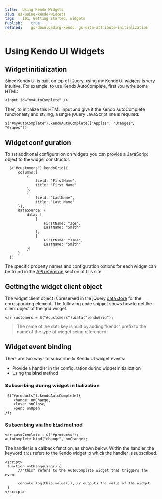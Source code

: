 ```yaml
---
title:  Using Kendo Widgets
slug: gs-using-kendo-widgets
tags:   101, Getting Started, widgets
Publish:    true
related:    gs-downloading-kendo, gs-data-attribute-initialization
---
```


# Using Kendo UI Widgets

## Widget initialization

Since Kendo UI is built on top of jQuery, using the Kendo UI widgets is very intuitive.
For example, to use Kendo AutoComplete, first you write some HTML:

    <input id="myAutoComplete" />

Then, to initialize this HTML input and give it the Kendo AutoComplete functionality and styling, a single jQuery JavaScript line is required:

    $("#myAutoComplete").kendoAutoComplete(["Apples", "Oranges", "Grapes"]);

## Widget configuration

To set additional configuration on widgets you can provide a JavaScript object to the widget constructor.

      $("#customers").kendoGrid({
          columns:[
              {
                  field: "FirstName",
                  title: "First Name"
              },
              {
                  field: "LastName",
                  title: "Last Name"
          }],
          dataSource: {
              data: [
                  {
                      FirstName: "Joe",
                      LastName: "Smith"
                  },
                  {
                      FirstName: "Jane",
                      LastName: "Smith"
              }]
          }
      });

The specific property names and configuration options for each widget can be found in the [API reference](jhttp://docs.kendoui.com/api) section of this site.

## Getting the widget client object

The widget client object is preserved in the jQuery [data store](http://docs.jquery.com/core/data "jQuery data store") for the corresponding element.
The following code snippet shows how to get the client object of the grid widget.

    var customers = $("#customers").data("kendoGrid");

> The name of the data key is built by adding "kendo" prefix to the name of the type of widget being referenced

## Widget event binding

There are two ways to subscribe to Kendo UI widget events:

*   Provide a handler in the configuration during widget initialization
*   Using the **bind** method

### Subscribing during widget initialization

     $("#products").kendoAutoComplete({
        change: onChange,
        close: onClose,
        open: onOpen
    });


### Subscribing via the `bind` method

    var autoComplete = $("#products");
    autoComplete.bind("change", onChange);

The handler is a callback function, as shown below. Within the handler, the keyword `this` refers to the Kendo widget to which the handler is subscribed.

    <script>
     function onChange(args) {
          //"this" refers to the AutoComplete widget that triggers the event

          console.log(this.value()); // outputs the value of the widget
     }
    </script>

